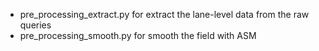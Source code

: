 - pre_processing_extract.py for extract the lane-level data from the raw queries
- pre_processing_smooth.py for smooth the field with ASM
